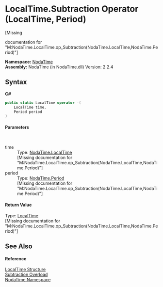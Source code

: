 # LocalTime.Subtraction Operator (LocalTime, Period)
 

\[Missing <summary> documentation for "M:NodaTime.LocalTime.op_Subtraction(NodaTime.LocalTime,NodaTime.Period)"\]

**Namespace:**&nbsp;<a href="N_NodaTime">NodaTime</a><br />**Assembly:**&nbsp;NodaTime (in NodaTime.dll) Version: 2.2.4

## Syntax

**C#**<br />
``` C#
public static LocalTime operator -(
	LocalTime time,
	Period period
)
```


#### Parameters
&nbsp;<dl><dt>time</dt><dd>Type: <a href="T_NodaTime_LocalTime">NodaTime.LocalTime</a><br />\[Missing <param name="time"/> documentation for "M:NodaTime.LocalTime.op_Subtraction(NodaTime.LocalTime,NodaTime.Period)"\]</dd><dt>period</dt><dd>Type: <a href="T_NodaTime_Period">NodaTime.Period</a><br />\[Missing <param name="period"/> documentation for "M:NodaTime.LocalTime.op_Subtraction(NodaTime.LocalTime,NodaTime.Period)"\]</dd></dl>

#### Return Value
Type: <a href="T_NodaTime_LocalTime">LocalTime</a><br />\[Missing <returns> documentation for "M:NodaTime.LocalTime.op_Subtraction(NodaTime.LocalTime,NodaTime.Period)"\]

## See Also


#### Reference
<a href="T_NodaTime_LocalTime">LocalTime Structure</a><br /><a href="Overload_NodaTime_LocalTime_op_Subtraction">Subtraction Overload</a><br /><a href="N_NodaTime">NodaTime Namespace</a><br />